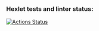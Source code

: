 ### Hexlet tests and linter status:
[![Actions Status](https://github.com/goodwoor/php-project-lvl1/workflows/hexlet-check/badge.svg)](https://github.com/goodwoor/php-project-lvl1/actions)